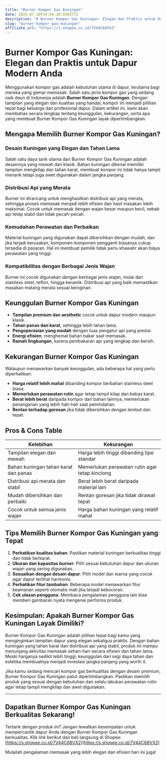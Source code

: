 ```yaml
---
title: "Burner Kompor Gas Kuningan"
date: 2025-07-10T14:54:10.839377Z
description: "# Burner Kompor Gas Kuningan: Elegan dan Praktis untuk Dapur Modern Anda..."
slug: "burner-kompor-gas-kuningan"
affiliate_url: "https://s.shopee.co.id/7V44C68VX2"
---
```

# Burner Kompor Gas Kuningan: Elegan dan Praktis untuk Dapur Modern Anda

Menggunakan kompor gas adalah kebutuhan utama di dapur, terutama bagi mereka yang gemar memasak. Salah satu jenis kompor gas yang sedang naik daun di Indonesia adalah **Burner Kompor Gas Kuningan**. Dengan tampilan yang elegan dan kualitas yang handal, kompor ini menjadi pilihan tepat bagi keluarga dan profesional dapur. Dalam artikel ini, kami akan membahas secara lengkap tentang keunggulan, kekurangan, serta apa yang membuat Burner Kompor Gas Kuningan layak dipertimbangkan.

## Mengapa Memilih Burner Kompor Gas Kuningan?

### Desain Kuningan yang Elegan dan Tahan Lama

Salah satu daya tarik utama dari Burner Kompor Gas Kuningan adalah desainnya yang mewah dan klasik. Bahan kuningan dikenal memiliki tampilan mengkilap dan tahan karat, membuat kompor ini tidak hanya tampil menarik tetapi juga awet digunakan dalam jangka panjang.

### Distribusi Api yang Merata

Burner ini dirancang untuk menghasilkan distribusi api yang merata, sehingga proses memasak menjadi lebih efisien dan hasil masakan lebih maksimal. Cocok untuk memasak dengan wajan besar maupun kecil, sebab api tetap stabil dan tidak pecah-pecah.

### Kemudahan Perawatan dan Perbaikan

Material kuningan yang digunakan dapat dibersihkan dengan mudah, dan jika terjadi kerusakan, komponen-komponen pengganti biasanya cukup tersedia di pasaran. Hal ini membuat pemilik tidak perlu khawatir akan biaya perawatan yang tinggi.

### Kompatibilitas dengan Berbagai Jenis Wajan

Burner ini cocok digunakan dengan berbagai jenis wajan, mulai dari stainless steel, teflon, hingga keramik. Distribusi api yang baik memastikan masakan matang merata sesuai keinginan.

## Keunggulan Burner Kompor Gas Kuningan

- **Tampilan premium dan aesthetic** cocok untuk dapur modern maupun klasik.
- **Tahan panas dan karat**, sehingga lebih tahan lama.
- **Pengoperasian yang mudah** dengan tuas pengatur api yang presisi.
- **Energi efisien**, menghemat bahan bakar saat memasak.
- **Ramah lingkungan**, karena pembakaran api yang lengkap dan bersih.

## Kekurangan Burner Kompor Gas Kuningan

Walaupun menawarkan banyak keunggulan, ada beberapa hal yang perlu diperhatikan:

- **Harga relatif lebih mahal** dibanding kompor berbahan stainless steel biasa.
- **Memerlukan perawatan rutin** agar tetap tampil kilap dan bebas karat.
- **Berat lebih berat** daripada kompor dari bahan lainnya, memerlukan penanganan yang lebih hati-hati saat pemindahan.
- **Rentan terhadap goresan** jika tidak dibersihkan dengan lembut dan tepat.

## Pros & Cons Table

| **Kelebihan** | **Kekurangan** |
|----------------|----------------|
| Tampilan elegan dan mewah | Harga lebih tinggi dibanding tipe standar |
| Bahan kuningan tahan karat dan panas | Memerlukan perawatan rutin agar tetap kinclong |
| Distribusi api merata dan stabil | Berat lebih berat daripada material lain |
| Mudah dibersihkan dan perbaiki | Rentan goresan jika tidak dirawat tepat |
| Cocok untuk semua jenis wajan | Harga bahan kuningan yang relatif mahal |

## Tips Memilih Burner Kompor Gas Kuningan yang Tepat

1. **Perhatikan kualitas bahan**: Pastikan material kuningan berkualitas tinggi dan tidak berkarat.
2. **Ukuran dan kapasitas burner**: Pilih sesuai kebutuhan dapur dan ukuran wajan yang sering digunakan.
3. **Sesuaikan dengan desain dapur**: Pilih model dan warna yang cocok agar dapur terlihat harmonis.
4. **Perhatikan fitur tambahan**: Beberapa model menawarkan fitur keamanan seperti otomatis mati jika terjadi kebocoran.
5. **Cek ulasan pengguna**: Membaca pengalaman pengguna lain bisa memberi gambaran nyata mengenai performa produk.

## Kesimpulan: Apakah Burner Kompor Gas Kuningan Layak Dimiliki?

Burner Kompor Gas Kuningan adalah pilihan tepat bagi kamu yang menginginkan tampilan dapur yang elegan sekaligus praktis. Dengan bahan kuningan yang tahan karat dan distribusi api yang stabil, produk ini mampu menunjang aktivitas memasak sehari-hari secara efisien dan tahan lama. Meski harganya sedikit lebih tinggi, keunggulan dari segi daya tahan dan estetika membuatnya menjadi investasi jangka panjang yang worth it.

Jika kamu sedang mencari kompor gas berkualitas dengan desain premium, Burner Kompor Gas Kuningan patut dipertimbangkan. Pastikan memilih produk yang sesuai dengan kebutuhan dan selalu lakukan perawatan rutin agar tetap tampil mengkilap dan awet digunakan.

---

## Dapatkan Burner Kompor Gas Kuningan Berkualitas Sekarang!

Tertarik dengan produk ini? Jangan lewatkan kesempatan untuk mempercantik dapur Anda dengan Burner Kompor Gas Kuningan berkualitas. Klik link berikut dan beli langsung di Shopee: [https://s.shopee.co.id/7V44C68VX2](https://s.shopee.co.id/7V44C68VX2)

Mulailah pengalaman memasak yang lebih elegan dan efisien hari ini juga!
